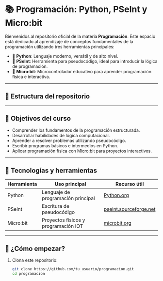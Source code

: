 # 📚 Programación: Python, PSeInt y Micro:bit

Bienvenidos al repositorio oficial de la materia **Programación**. Este espacio está dedicado al aprendizaje de conceptos fundamentales de la programación utilizando tres herramientas principales:

- 🐍 **Python**: Lenguaje moderno, versátil y de alto nivel.
- 🧠 **PSeInt**: Herramienta para pseudocódigo, ideal para introducir la lógica de programación.
- 🔌 **Micro:bit**: Microcontrolador educativo para aprender programación física e interactiva.

---

## 📂 Estructura del repositorio


---

## 🎯 Objetivos del curso

- Comprender los fundamentos de la programación estructurada.
- Desarrollar habilidades de lógica computacional.
- Aprender a resolver problemas utilizando pseudocódigo.
- Escribir programas básicos e intermedios en Python.
- Aplicar programación física con Micro:bit para proyectos interactivos.

---

## 🚀 Tecnologías y herramientas

| Herramienta  | Uso principal                       | Recurso útil |
|--------------|--------------------------------------|---------------|
| Python       | Lenguaje de programación principal   | [Python.org](https://www.python.org) |
| PSeInt       | Escritura de pseudocódigo            | [pseint.sourceforge.net](http://pseint.sourceforge.net) |
| Micro:bit    | Proyectos físicos y programación IOT | [microbit.org](https://microbit.org/) |

---

## 📘 ¿Cómo empezar?

1. Clona este repositorio:
   ```bash
   git clone https://github.com/tu_usuario/programacion.git
   cd programacion

